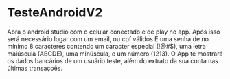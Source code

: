 # TesteAndroidV2

Abra o android studio com o celular conectado e de play no app. Após isso será necessário logar com um email, ou cpf válidos
E uma senha de no mínimo 8 caracteres contendo um caracter especial (!@#$), uma letra maiúscula (ABCDE), uma minúscula, e um número (1213).
O App te mostrará os dados bancários de um usuário teste, além do extrato da sua conta nas últimas transaçoēs.
